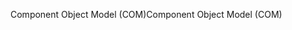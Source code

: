 <span data-ttu-id="03ceb-101">Component Object Model (COM)</span><span class="sxs-lookup"><span data-stu-id="03ceb-101">Component Object Model (COM)</span></span>